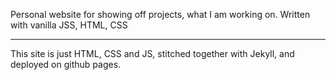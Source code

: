  Personal website for showing off projects, what I am working on. Written with vanilla JSS, HTML, CSS 

 ---

 This site is just HTML, CSS and JS, stitched together with Jekyll, and deployed on github pages.
